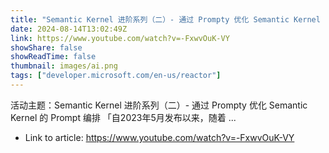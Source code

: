 ```yaml
---
title: "Semantic Kernel 进阶系列（二）- 通过 Prompty 优化 Semantic Kernel 的 Prompt 编排"
date: 2024-08-14T13:02:49Z
link: https://www.youtube.com/watch?v=-FxwvOuK-VY
showShare: false
showReadTime: false
thumbnail: images/ai.png
tags: ["developer.microsoft.com/en-us/reactor"]
---
```

活动主题：Semantic Kernel 进阶系列（二）- 通过 Prompty 优化 Semantic Kernel 的 Prompt 编排 「自2023年5月发布以来，随着 ...

- Link to article: https://www.youtube.com/watch?v=-FxwvOuK-VY